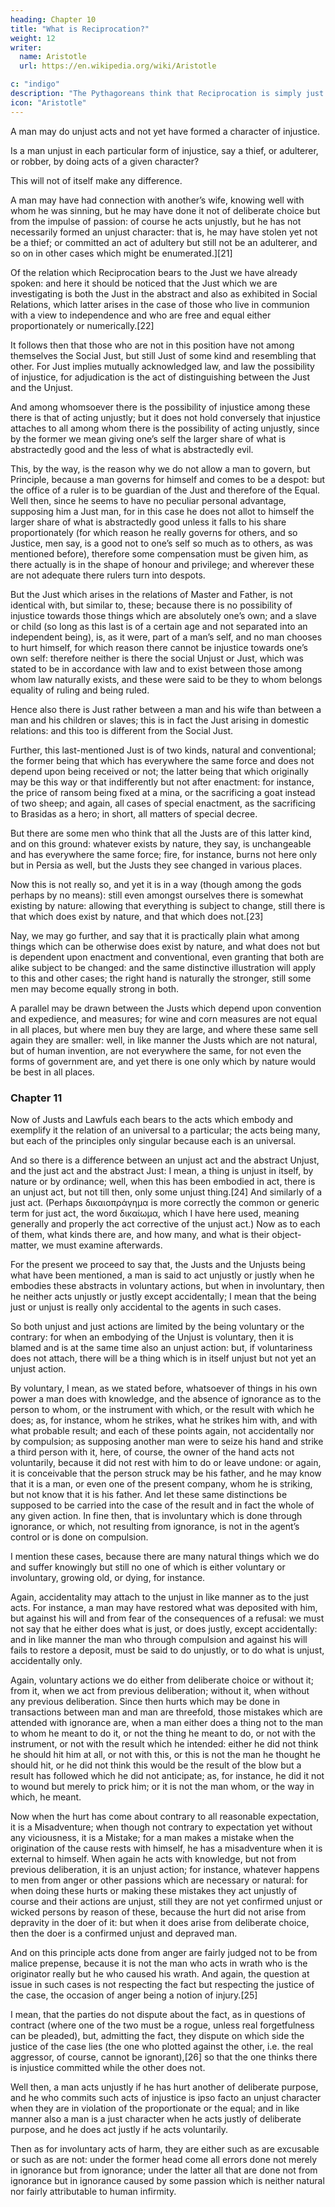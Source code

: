 ```yaml
---
heading: Chapter 10
title: "What is Reciprocation?"
weight: 12
writer:
  name: Aristotle
  url: https://en.wikipedia.org/wiki/Aristotle

c: "indigo"
description: "The Pythagoreans think that Reciprocation is simply just."
icon: "Aristotle"
---
```



A man may do unjust acts and not yet have formed a character of injustice.

Is a man unjust in each particular form of injustice, say a thief, or adulterer, or robber, by doing acts of a given character?

This will not of itself make any difference.

A man may have had connection with another’s wife, knowing well with whom he was sinning, but he may have done it not of deliberate choice but from the impulse of passion: of course he acts unjustly, but he has not necessarily formed an unjust character: that is, he may have stolen yet not be a thief; or committed an act of adultery but still not be an adulterer, and so on in other cases which might be enumerated.][21]

Of the relation which Reciprocation bears to the Just we have already spoken: and here it should be noticed that the Just which we are investigating is both the Just in the abstract and also as exhibited in Social Relations, which latter arises in the case of those who live in communion with a view to independence and who are free and equal either proportionately or numerically.[22]

It follows then that those who are not in this position have not among themselves the Social Just, but still Just of some kind and resembling that other. For Just implies mutually acknowledged law, and law the possibility of injustice, for adjudication is the act of distinguishing between the Just and the Unjust.

And among whomsoever there is the possibility of injustice among these there is that of acting unjustly; but it does not hold conversely that injustice attaches to all among whom there is the possibility of acting unjustly, since by the former we mean giving one’s self the larger share of what is abstractedly good and the less of what is abstractedly evil.

This, by the way, is the reason why we do not allow a man to govern, but Principle, because a man governs for himself and comes to be a despot: but the office of a ruler is to be guardian of the Just and therefore of the Equal. Well then, since he seems to have no peculiar personal advantage, supposing him a Just man, for in this case he does not allot to himself the larger share of what is abstractedly good unless it falls to his share proportionately (for which reason he really governs for others, and so Justice, men say, is a good not to one’s self so much as to others, as was mentioned before), therefore some compensation must be given him, as there actually is in the shape of honour and privilege; and wherever these are not adequate there rulers turn into despots.

But the Just which arises in the relations of Master and Father, is not identical with, but similar to, these; because there is no possibility of injustice towards those things which are absolutely one’s own; and a slave or child (so long as this last is of a certain age and not separated into an independent being), is, as it were, part of a man’s self, and no man chooses to hurt himself, for which reason there cannot be injustice towards one’s own self: therefore neither is there the social Unjust or Just, which was stated to be in accordance with law and to exist between those among whom law naturally exists, and these were said to be they to whom belongs equality of ruling and being ruled.

Hence also there is Just rather between a man and his wife than between a man and his children or slaves; this is in fact the Just arising in domestic relations: and this too is different from the Social Just.

Further, this last-mentioned Just is of two kinds, natural and conventional; the former being that which has everywhere the same force and does not depend upon being received or not; the latter being that which originally may be this way or that indifferently but not after enactment: for instance, the price of ransom being fixed at a mina, or the sacrificing a goat instead of two sheep; and again, all cases of special enactment, as the sacrificing to Brasidas as a hero; in short, all matters of special decree.

But there are some men who think that all the Justs are of this latter kind, and on this ground: whatever exists by nature, they say, is unchangeable and has everywhere the same force; fire, for instance, burns not here only but in Persia as well, but the Justs they see changed in various places.

Now this is not really so, and yet it is in a way (though among the gods perhaps by no means): still even amongst ourselves there is somewhat existing by nature: allowing that everything is subject to change, still there is that which does exist by nature, and that which does not.[23]

Nay, we may go further, and say that it is practically plain what among things which can be otherwise does exist by nature, and what does not but is dependent upon enactment and conventional, even granting that both are alike subject to be changed: and the same distinctive illustration will apply to this and other cases; the right hand is naturally the stronger, still some men may become equally strong in both.

A parallel may be drawn between the Justs which depend upon convention and expedience, and measures; for wine and corn measures are not equal in all places, but where men buy they are large, and where these same sell again they are smaller: well, in like manner the Justs which are not natural, but of human invention, are not everywhere the same, for not even the forms of government are, and yet there is one only which by nature would be best in all places.


### Chapter 11

Now of Justs and Lawfuls each bears to the acts which embody and exemplify it the relation of an universal to a particular; the acts being many, but each of the principles only singular because each is an universal. 

And so there is a difference between an unjust act and the abstract Unjust, and the just act and the abstract Just: I mean, a thing is unjust in itself, by nature or by ordinance; well, when this has been embodied in act, there is an unjust act, but not till then, only some unjust thing.[24] And similarly of a just act. (Perhaps δικαιοπράγημα is more correctly the common or generic term for just act, the word δικαίωμα, which I have here used, meaning generally and properly the act corrective of the unjust act.) Now as to each of them, what kinds there are, and how many, and what is their object-matter, we must examine afterwards.

For the present we proceed to say that, the Justs and the Unjusts being what have been mentioned, a man is said to act unjustly or justly when he embodies these abstracts in voluntary actions, but when in involuntary, then he neither acts unjustly or justly except accidentally; I mean that the being just or unjust is really only accidental to the agents in such cases.

So both unjust and just actions are limited by the being voluntary or the contrary: for when an embodying of the Unjust is voluntary, then it is blamed and is at the same time also an unjust action: but, if voluntariness does not attach, there will be a thing which is in itself unjust but not yet an unjust action.

By voluntary, I mean, as we stated before, whatsoever of things in his own power a man does with knowledge, and the absence of ignorance as to the person to whom, or the instrument with which, or the result with which he does; as, for instance, whom he strikes, what he strikes him with, and with what probable result; and each of these points again, not accidentally nor by compulsion; as supposing another man were to seize his hand and strike a third person with it, here, of course, the owner of the hand acts not voluntarily, because it did not rest with him to do or leave undone: or again, it is conceivable that the person struck may be his father, and he may know that it is a man, or even one of the present company, whom he is striking, but not know that it is his father. And let these same distinctions be supposed to be carried into the case of the result and in fact the whole of any given action. In fine then, that is involuntary which is done through ignorance, or which, not resulting from ignorance, is not in the agent’s control or is done on compulsion.

I mention these cases, because there are many natural things which we do and suffer knowingly but still no one of which is either voluntary or involuntary, growing old, or dying, for instance.

Again, accidentality may attach to the unjust in like manner as to the just acts. For instance, a man may have restored what was deposited with him, but against his will and from fear of the consequences of a refusal: we must not say that he either does what is just, or does justly, except accidentally: and in like manner the man who through compulsion and against his will fails to restore a deposit, must be said to do unjustly, or to do what is unjust, accidentally only.

Again, voluntary actions we do either from deliberate choice or without it; from it, when we act from previous deliberation; without it, when without any previous deliberation. Since then hurts which may be done in transactions between man and man are threefold, those mistakes which are attended with ignorance are, when a man either does a thing not to the man to whom he meant to do it, or not the thing he meant to do, or not with the instrument, or not with the result which he intended: either he did not think he should hit him at all, or not with this, or this is not the man he thought he should hit, or he did not think this would be the result of the blow but a result has followed which he did not anticipate; as, for instance, he did it not to wound but merely to prick him; or it is not the man whom, or the way in which, he meant.

Now when the hurt has come about contrary to all reasonable expectation, it is a Misadventure; when though not contrary to expectation yet without any viciousness, it is a Mistake; for a man makes a mistake when the origination of the cause rests with himself, he has a misadventure when it is external to himself. When again he acts with knowledge, but not from previous deliberation, it is an unjust action; for instance, whatever happens to men from anger or other passions which are necessary or natural: for when doing these hurts or making these mistakes they act unjustly of course and their actions are unjust, still they are not yet confirmed unjust or wicked persons by reason of these, because the hurt did not arise from depravity in the doer of it: but when it does arise from deliberate choice, then the doer is a confirmed unjust and depraved man.

And on this principle acts done from anger are fairly judged not to be from malice prepense, because it is not the man who acts in wrath who is the originator really but he who caused his wrath. And again, the question at issue in such cases is not respecting the fact but respecting the justice of the case, the occasion of anger being a notion of injury.[25] 

I mean, that the parties do not dispute about the fact, as in questions of contract (where one of the two must be a rogue, unless real forgetfulness can be pleaded), but, admitting the fact, they dispute on which side the justice of the case lies (the one who plotted against the other, i.e. the real aggressor, of course, cannot be ignorant),[26] so that the one thinks there is injustice committed while the other does not.

Well then, a man acts unjustly if he has hurt another of deliberate purpose, and he who commits such acts of injustice is ipso facto an unjust character when they are in violation of the proportionate or the equal; and in like manner also a man is a just character when he acts justly of deliberate purpose, and he does act justly if he acts voluntarily.

Then as for involuntary acts of harm, they are either such as are excusable or such as are not: under the former head come all errors done not merely in ignorance but from ignorance; under the latter all that are done not from ignorance but in ignorance caused by some passion which is neither natural nor fairly attributable to human infirmity.
